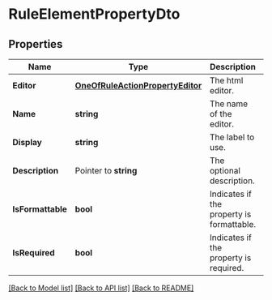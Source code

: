 # RuleElementPropertyDto

## Properties

Name | Type | Description | Notes
------------ | ------------- | ------------- | -------------
**Editor** | [**OneOfRuleActionPropertyEditor**](oneOf&lt;RuleActionPropertyEditor&gt;.md) | The html editor. | 
**Name** | **string** | The name of the editor. | 
**Display** | **string** | The label to use. | 
**Description** | Pointer to **string** | The optional description. | [optional] 
**IsFormattable** | **bool** | Indicates if the property is formattable. | [optional] 
**IsRequired** | **bool** | Indicates if the property is required. | [optional] 

[[Back to Model list]](../README.md#documentation-for-models) [[Back to API list]](../README.md#documentation-for-api-endpoints) [[Back to README]](../README.md)


